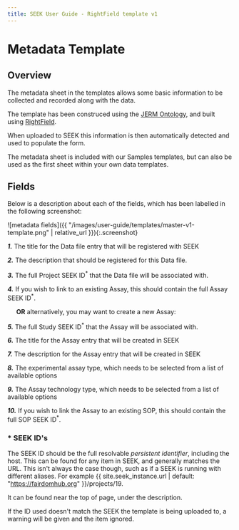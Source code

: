 ```yaml
---
title: SEEK User Guide - RightField template v1
---
```


# Metadata Template

## Overview

The metadata sheet in the templates allows some basic information to be collected and recorded along with the data.

The template has been construced using the [JERM Ontology](https://jermontology.org), and built using [RightField](https://rightfield.org.uk).

When uploaded to SEEK this information is then automatically detected and used to populate the form.

The metadata sheet is included with our Samples templates, but can also be used as the first sheet within your own data templates.


## Fields

Below is a description about each of the fields, which has been labelled in the following screenshot:

![metadata fields]({{ "/images/user-guide/templates/master-v1-template.png" | relative_url }}){:.screenshot}

_**1.**_  The title for the Data file entry that will be registered with SEEK

_**2.**_  The description that should be registered for this Data file.

_**3.**_  The full Project SEEK ID<sup>*</sup> that the Data file will be associated with.

_**4.**_  If you wish to link to an existing Assay, this should contain the full Assay SEEK ID<sup>*</sup>.

&nbsp;&nbsp;&nbsp;&nbsp; **OR** alternatively, you may want to create a new Assay:

_**5.**_  The full Study SEEK ID<sup>*</sup> that the Assay will be associated with.

_**6.**_  The title for the Assay entry that will be created in SEEK

_**7.**_  The description for the Assay entry that will be created in SEEK

_**8.**_  The experimental assay type, which needs to be selected from a list of available options

_**9.**_  The Assay technology type, which needs to be selected from a list of available options

_**10.**_ If you wish to link the Assay to an existing SOP, this should contain the full SOP SEEK ID<sup>*</sup>.

### * SEEK ID's

The SEEK ID should be the full resolvable _persistent identifier_, including the host. This can be found for any item in SEEK, and generally matches
the URL. This isn't always the case though, such as if a SEEK is running with different aliases. For example {{ site.seek_instance.url | default: "https://fairdomhub.org" }}/projects/19.

It can be found near the top of page, under the description.

If the ID used doesn't match the SEEK the template is being uploaded to, a warning will be given and the item ignored.

